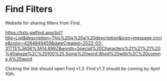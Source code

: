 # Find Filters

Website for sharing filters from Find.

https://lists.getfind.app/list?title=List&description=This%20is%20a%20description&icon=message.circle&color=4284849459&dateCreated=2022-03-31T15%3A56%3A14.898Z&words=Special%20Characters%21%21%21%20%40aheze%2C%20100%25,Some%20word,Word%20with%2C%20comma,A%20word

Clicking the link should open Find v1.3. Find v1.3 should be coming by April 10th.

